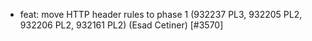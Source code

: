  * feat: move HTTP header rules to phase 1 (932237 PL3, 932205 PL2, 932206 PL2, 932161 PL2) (Esad Cetiner) [#3570]
